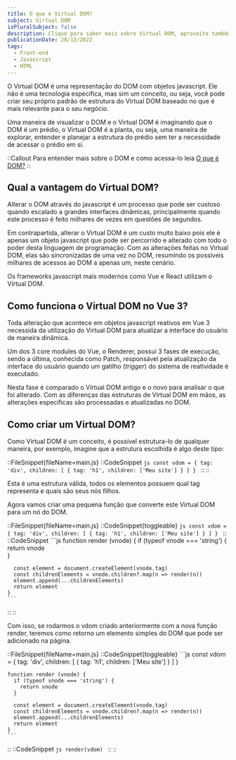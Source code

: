 ```yaml
---
title: O que é Virtual DOM?
subject: Virtual DOM
isPluralSubject: false
description: Clique para saber mais sobre Virtual DOM, aproveite também para explorar mais conteúdos sobre Front-end, Javascript e HTML.
publicationDate: 28/12/2022
tags:
  - Front-end
  - Javascript
  - HTML
---
```


O Virtual DOM é uma representação do DOM com objetos javascript. Ele não é uma tecnologia específica, mas sim um conceito, ou seja, você pode criar seu próprio padrão de estrutura do Virtual DOM baseado no que é mais relevante para o seu negócio.

Uma maneira de visualizar o DOM e o Virtual DOM é imaginando que o DOM é um prédio, o Virtual DOM é a planta, ou seja, uma maneira de explorar, entender e planejar a estrutura do prédio sem ter a necessidade de acessar o prédio em si.

::Callout
Para entender mais sobre o DOM e como acessa-lo leia [O que é DOM?](/glossary/dom)
::

## Qual a vantagem do Virtual DOM?

Alterar o DOM através do javascript é um processo que pode ser custoso quando escalado a grandes interfaces dinâmicas, principalmente quando este processo é feito milhares de vezes em questões de segundos.

Em contrapartida, alterar o Virtual DOM é um custo muito baixo pois ele é apenas um objeto javascript que pode ser percorrido e alterado com todo o poder desta linguagem de programação. Com as alterações feitas no Virtual DOM, elas são sincronizadas de uma vez no DOM, resumindo os possíveis milhares de acessos ao DOM a apenas um, neste cenário.

Os frameworks javascript mais modernos como Vue e React utilizam o Virtual DOM.

## Como funciona o Virtual DOM no Vue 3?

Toda alteração que acontece em objetos javascript reativos em Vue 3 necessida da utilização do Virtual DOM para atualizar a interface do usuário de maneira dinâmica.

Um dos 3 core modules do Vue, o Renderer, possui 3 fases de execução, sendo a última, conhecida como Patch, responsável pela atualização da interface do usuário quando um gatilho (*trigger*) do sistema de reatividade é executado.

<!-- TODO: Future link
::Callout
Para saber mais sobre quais são os core modules do Vue e como eles trabalham juntos, leia a [explicação dos 3 core modules do Vue 3](/articles/core-modules-vue-3).
::
-->

Nesta fase é comparado o Virtual DOM antigo e o novo para analisar o que foi alterado. Com as diferenças das estruturas de Virtual DOM em mãos, as alterações específicas são processadas e atualizadas no DOM.

## Como criar um Virtual DOM?

Como Virtual DOM é um conceito, é possível estrutura-lo de qualquer maneira, por exemplo, imagine que a estrutura escolhida é algo deste tipo:

::FileSnippet{fileName=main.js}
  ::CodeSnippet
    ```js
    const vdom = {
      tag: 'div',
      children: [
        {
          tag: 'h1',
          children: ['Meu site']
        }
      ]
    }
    ```
  ::
::

Esta é uma estrutura válida, todos os elementos possuem qual tag representa e quais são seus nós filhos.

Agora vamos criar uma pequena função que converte este Virtual DOM para um nó do DOM.

::FileSnippet{fileName=main.js}
  ::CodeSnippet{toggleable}
    ```js
    const vdom = {
      tag: 'div',
      children: [
        {
          tag: 'h1',
          children: ['Meu site']
        }
      ]
    }
    ```
  ::
  ::CodeSnippet
    ```js
    function render (vnode) {
      if (typeof vnode === 'string') {
        return vnode	
      }

      const element = document.createElement(vnode.tag)
      const childrenElements = vnode.children?.map(n => render(n))
      element.append(...childrenElements)
      return element
    }
    ```
  ::
::

Com isso, se rodarmos o vdom criado anteriormente com a nova função render, teremos como retorno um elemento simples do DOM que pode ser adicionado na página.


::FileSnippet{fileName=main.js}
  ::CodeSnippet{toggleable}
    ```js
    const vdom = {
      tag: 'div',
      children: [
        {
          tag: 'h1',
          children: ['Meu site']
        }
      ]
    }

    function render (vnode) {
      if (typeof vnode === 'string') {
        return vnode	
      }

      const element = document.createElement(vnode.tag)
      const childrenElements = vnode.children?.map(n => render(n))
      element.append(...childrenElements)
      return element
    }
    ```
  ::
  ::CodeSnippet
    ```js
    render(vdom)
    ```
  ::
::
